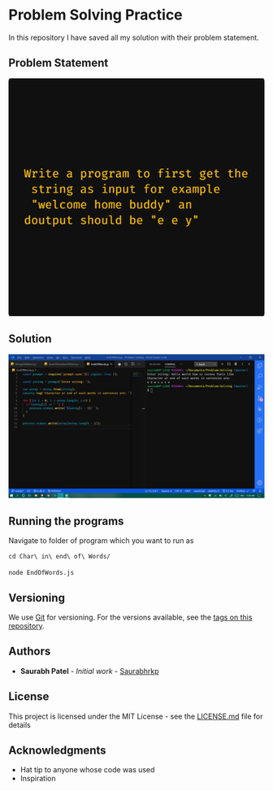 # Problem Solving Practice

In this repository I have saved all my solution with their problem statement.

## Problem Statement

![Problem Statement](https://github.com/Saurabhrkp/Problem-Solving/raw/master/Char%20in%20end%20of%20Words/Problem%20Statement.png)

## Solution

![Problem Solution](https://github.com/Saurabhrkp/Problem-Solving/raw/master/Char%20in%20end%20of%20Words/Solution.jpeg)

## Running the programs

Navigate to folder of program which you want to run as

```
cd Char\ in\ end\ of\ Words/

node EndOfWords.js
```

## Versioning

We use [Git](https://git-scm.com/) for versioning. For the versions available, see the [tags on this repository](https://github.com/Saurabhrkp/Problem-Solving/tags).

## Authors

- **Saurabh Patel** - _Initial work_ - [Saurabhrkp](https://github.com/Saurabhrkp)

## License

This project is licensed under the MIT License - see the [LICENSE.md](LICENSE.md) file for details

## Acknowledgments

- Hat tip to anyone whose code was used
- Inspiration
